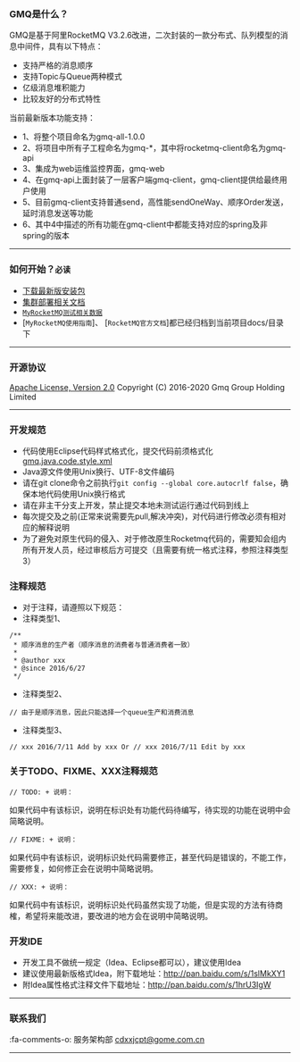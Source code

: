 ### GMQ是什么？
GMQ是基于阿里RocketMQ V3.2.6改进，二次封装的一款分布式、队列模型的消息中间件，具有以下特点：

* 支持严格的消息顺序
* 支持Topic与Queue两种模式
* 亿级消息堆积能力
* 比较友好的分布式特性

当前最新版本功能支持：
* 1、将整个项目命名为gmq-all-1.0.0
* 2、将项目中所有子工程命名为gmq-*，其中将rocketmq-client命名为gmq-api
* 3、集成为web运维监控界面，gmq-web
* 4、在gmq-api上面封装了一层客户端gmq-client，gmq-client提供给最终用户使用
* 5、目前gmq-client支持普通send，高性能sendOneWay、顺序Order发送，延时消息发送等功能
* 6、其中4中描述的所有功能在gmq-client中都能支持对应的spring及非spring的版本

----------

### 如何开始？`必读`
* [下载最新版安装包](http://git.oschina.net/tantexian/MyRocketMQ)
* [集群部署相关文档](http://my.oschina.net/tantexian/blog/703784)
* [`MyRocketMQ测试相关数据`](http://my.oschina.net/tantexian/blog?catalog=3613328&temp=1467698707818)
* [`MyRocketMQ使用指南`]、 [`RocketMQ官方文档`]都已经归档到当前项目docs/目录下


----------

### 开源协议
[Apache License, Version 2.0](http://www.apache.org/licenses/LICENSE-2.0.html) Copyright (C) 2016-2020 Gmq Group Holding Limited

----------

### 开发规范
* 代码使用Eclipse代码样式格式化，提交代码前须格式化[gmq.java.code.style.xml](http://git.oschina.net/gomecode/GMQ/tree/dev/docs/gmq.java.code.style.xml)
* Java源文件使用Unix换行、UTF-8文件编码
* 请在git clone命令之前执行`git config --global core.autocrlf false`，确保本地代码使用Unix换行格式
* 请在非主干分支上开发，禁止提交本地未测试运行通过代码到线上
* 每次提交及之前(正常来说需要先pull,解决冲突)，对代码进行修改必须有相对应的解释说明
* 为了避免对原生代码的侵入、对于修改原生Rocketmq代码的，需要知会组内所有开发人员，经过审核后方可提交（且需要有统一格式注释，参照注释类型3）
  


### 注释规范
* 对于注释，请遵照以下规范：
* 注释类型1、

```
/**
 * 顺序消息的生产者（顺序消息的消费者与普通消费者一致）
 *
 * @author xxx
 * @since 2016/6/27
 */
```

* 注释类型2、

```
// 由于是顺序消息，因此只能选择一个queue生产和消费消息
```

* 注释类型3、

```
// xxx 2016/7/11 Add by xxx Or // xxx 2016/7/11 Edit by xxx
```
  

### 关于TODO、FIXME、XXX注释规范
```
// TODO: + 说明：
```
如果代码中有该标识，说明在标识处有功能代码待编写，待实现的功能在说明中会简略说明。

```
// FIXME: + 说明：
```
如果代码中有该标识，说明标识处代码需要修正，甚至代码是错误的，不能工作，需要修复，如何修正会在说明中简略说明。

```
// XXX: + 说明：
```
如果代码中有该标识，说明标识处代码虽然实现了功能，但是实现的方法有待商榷，希望将来能改进，要改进的地方会在说明中简略说明。


### 开发IDE
* 开发工具不做统一规定（Idea、Eclipse都可以），建议使用Idea
* 建议使用最新版格式Idea，附下载地址：http://pan.baidu.com/s/1slMkXY1
* 附Idea属性格式注释文件下载地址：http://pan.baidu.com/s/1hrU3IgW

----------

### 联系我们
 :fa-comments-o: 服务架构部 cdxxjcpt@gome.com.cn

----------
